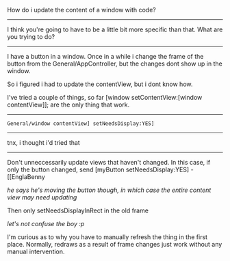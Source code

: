 

How do i update the content of a window with code?

----

I think you're going to have to be a little bit more specific than that. What are you trying to do?

----

I have a button in a window. Once in a while i change the frame of the button from the General/AppController, but the changes dont show up in the window.

So i figured i had to update the contentView, but i dont know how.

I've tried a couple of things, so far [window setContentView:[window contentView]]; are the only thing that work.

----

    General/window contentView] setNeedsDisplay:YES]

----

tnx, i thought i'd tried that

----
Don't unneccessarily update views that haven't changed. In this case, if only the button changed, send     [myButton setNeedsDisplay:YES] -[[EnglaBenny

*he says he's moving the button though, in which case the entire content view may need updating*

Then only setNeedsDisplayInRect in the old frame

*let's not confuse the boy :p*

I'm curious as to why you have to manually refresh the thing in the first place. Normally, redraws as a result of frame changes just work without any manual intervention.